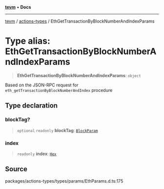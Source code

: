 [**tevm**](../../README.md) • **Docs**

***

[tevm](../../modules.md) / [actions-types](../README.md) / EthGetTransactionByBlockNumberAndIndexParams

# Type alias: EthGetTransactionByBlockNumberAndIndexParams

> **EthGetTransactionByBlockNumberAndIndexParams**: `object`

Based on the JSON-RPC request for `eth_getTransactionByBlockNumberAndIndex` procedure

## Type declaration

### blockTag?

> `optional` `readonly` **blockTag**: [`BlockParam`](../../index/type-aliases/BlockParam.md)

### index

> `readonly` **index**: [`Hex`](Hex.md)

## Source

packages/actions-types/types/params/EthParams.d.ts:175
